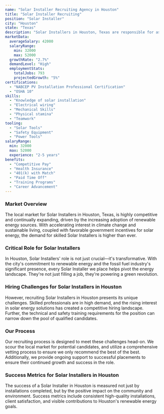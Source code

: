 ```yaml
---
name: "Solar Installer Recruiting Agency in Houston"
title: "Solar Installer Recruiting"
position: "Solar Installer"
city: "Houston"
state: "Texas"
description: "Solar Installers in Houston, Texas are responsible for assembling, installing, and maintaining solar panel systems on rooftops or other structures in compliance with site assessment and schematics."
marketData:
  averageSalary: 42000
  salaryRange:
    min: 32000
    max: 52000
  growthRate: "2.7%"
  demandLevel: "High"
  employmentStats:
    totalJobs: 793
    projectedGrowth: "5%"
certifications:
  - "NABCEP PV Installation Professional Certification"
  - "OSHA 10"
skills:
  - "Knowledge of solar installation"
  - "Electrical wiring"
  - "Mechanical Skills"
  - "Physical stamina"
  - "Teamwork"
tooling:
  - "Solar Tools"
  - "Safety Equipment"
  - "Power Tools"
salaryRange:
  min: 32000
  max: 52000
  experience: "2-5 years"
benefits:
  - "Competitive Pay"
  - "Health Insurance"
  - "401(k) with Match"
  - "Paid Time Off"
  - "Training Programs"
  - "Career Advancement"
---
```


### Market Overview
The local market for Solar Installers in Houston, Texas, is highly competitive and continually expanding, driven by the increasing adoption of renewable energy sources. With accelerating interest in climate change and sustainable living, coupled with favorable government incentives for solar energy, the demand for skilled Solar Installers is higher than ever.

### Critical Role for Solar Installers
In Houston, Solar Installers' role is not just crucial—it's transformative. With the city's commitment to renewable energy and the fossil fuel industry's significant presence, every Solar Installer we place helps pivot the energy landscape. They're not just filling a job, they're powering a green revolution.

### Hiring Challenges for Solar Installers in Houston
However, recruiting Solar Installers in Houston presents its unique challenges. Skilled professionals are in high demand, and the rising interest in solar energy solutions has created a competitive hiring landscape. Further, the technical and safety training requirements for the position can narrow down the pool of qualified candidates.

### Our Process
Our recruiting process is designed to meet these challenges head-on. We scour the local market for potential candidates, and utilize a comprehensive vetting process to ensure we only recommend the best of the best. Additionally, we provide ongoing support to successful placements to ensure their continued growth and success in the role.

### Success Metrics for Solar Installers in Houston
The success of a Solar Installer in Houston is measured not just by installations completed, but by the positive impact on the community and environment. Success metrics include consistent high-quality installations, client satisfaction, and visible contributions to Houston's renewable energy goals.